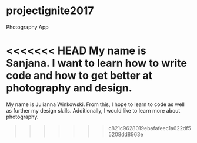 # projectignite2017
Photography App

<<<<<<< HEAD
My name is Sanjana. I want to learn how to write code and how to get better at photography and design.
=======
My name is Julianna Winkowski. From this, I hope to learn to code as well as further my design skills. Additionally, I would like to learn more about photography. 
>>>>>>> c821c9628019ebafafeec1a622df55208dd8963e
